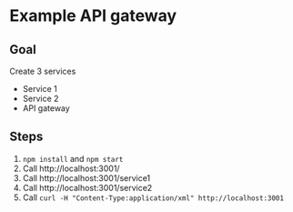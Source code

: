 # Example API gateway

## Goal

Create 3 services
* Service 1
* Service 2
* API gateway

## Steps

1. `npm install` and `npm start`
2. Call http://localhost:3001/
3. Call http://localhost:3001/service1
4. Call http://localhost:3001/service2
5. Call `curl -H "Content-Type:application/xml" http://localhost:3001`
